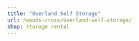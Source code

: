 ```yaml
---
title: "Overland Self Storage"
url: /woods-cross/overland-self-storage/
shop: storage rental
---
```

